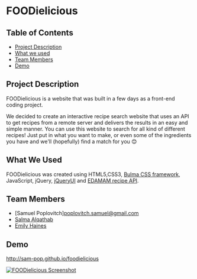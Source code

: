 # FOODielicious

## Table of Contents

* [Project Description](#desc)
* [What we used](#tech)
* [Team Members](#team-members)
* [Demo](#demo)

## <a name="dec"></a> Project Description

FOODielicious is a website that was built in a few days as a front-end coding project.

We decided to create an interactive recipe search website that uses an API to get recipes from a remote server and delivers the results in an easy and simple manner. 
You can use this website to search for all kind of different recipes! Just put in what you want to make, or even some of the ingredients you have and we'll (hopefully) find a match for you 😊️ 

## <a name="tech"></a>What We Used

FOODielicious was created using HTML5,CSS3, [Bulma CSS framework](https://bulma.io/), JavaScript, jQuery, [jQueryUI](https://jqueryui.com/) and [EDAMAM recipe API](https://www.edamam.com/).

## <a name="team-members"></a>Team Members

* [Samuel Poplovitch]<poplovitch.samuel@gmail.com>
* [Salma Alqathab](saq5545@gmail.com)
* [Emily Haines](persephoneunderground@gmail.com)

## <a name="demo"></a>Demo
http://sam-pop.github.io/foodielicious

[![FOODielicious Screenshot](https://s7.postimg.cc/v3hychlx7/ezgif.com-optimize.gif)](http://sam-pop.github.io/foodielicious)
